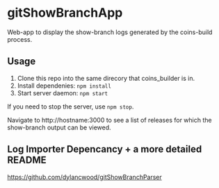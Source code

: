 gitShowBranchApp
================

Web-app to display the show-branch logs generated by the coins-build process.

## Usage

1. Clone this repo into the same direcory that coins_builder is in.
1. Install dependenies: `npm install`
2. Start server daemon: `npm start`

If you need to stop the server, use `npm stop`.

Navigate to http://hostname:3000 to see a list of releases for which the show-branch output can be viewed.

## Log Importer Depencancy + a more detailed README
https://github.com/dylancwood/gitShowBranchParser
